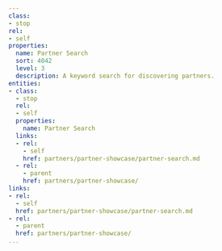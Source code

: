 ```yaml
---
class:
- stop
rel:
- self
properties:
  name: Partner Search
  sort: 4042
  level: 3
  description: A keyword search for discovering partners.
entities:
- class:
  - stop
  rel:
  - self
  properties:
    name: Partner Search
  links:
  - rel:
    - self
    href: partners/partner-showcase/partner-search.md
  - rel:
    - parent
    href: partners/partner-showcase/
links:
- rel:
  - self
  href: partners/partner-showcase/partner-search.md
- rel:
  - parent
  href: partners/partner-showcase/
...
```

